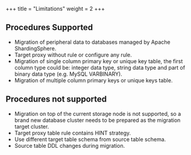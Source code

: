+++
title = "Limitations"
weight = 2
+++

## Procedures Supported

* Migration of peripheral data to databases managed by Apache ShardingSphere.
* Target proxy without rule or configure any rule.
* Migration of single column primary key or unique key table, the first column type could be: integer data type, string data type and part of binary data type (e.g. MySQL VARBINARY).
* Migration of multiple column primary keys or unique keys table.

## Procedures not supported

* Migration on top of the current storage node is not supported, so a brand new database cluster needs to be prepared as the migration target cluster.
* Target proxy table rule contains HINT strategy.
* Use different target table schema from source table schema.
* Source table DDL changes during migration.
